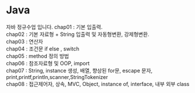 # Java

자바 정규수업 입니다.
chap01 : 기본 입출력.   
chap02 : 기본 자료형 + String 입출력 및 자동형변환, 강제형변환.   
chap03 : 연산자   
chap04 : 조건문 if else , switch   
chap05 : method 정의 방법   
chap06 : 참조자료형 및 OOP, import   
chap07 : String, instance 생성, 배열, 향상된 for문, escape 문자, print,printf,println,scanner,StringTokenizer   
chap08 : 접근제어자, 상속, MVC, Object, instance of, interface, 내부 외부 class   
